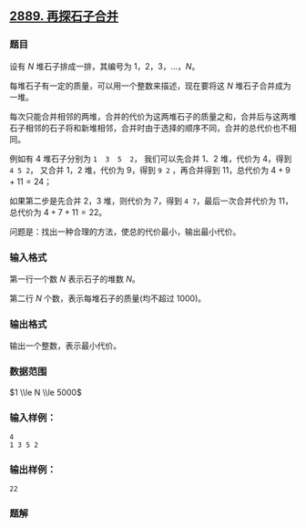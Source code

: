 ## [2889\. 再探石子合并](https://www.acwing.com/problem/content/2892/)

### 题目

设有 $N$ 堆石子排成一排，其编号为 $1，2，3，…，N$。

每堆石子有一定的质量，可以用一个整数来描述，现在要将这 $N$ 堆石子合并成为一堆。

每次只能合并相邻的两堆，合并的代价为这两堆石子的质量之和，合并后与这两堆石子相邻的石子将和新堆相邻，合并时由于选择的顺序不同，合并的总代价也不相同。

例如有 $4$ 堆石子分别为 `1  3  5  2`， 我们可以先合并 $1、2$ 堆，代价为 $4$，得到 `4 5 2`， 又合并 $1，2$ 堆，代价为 $9$，得到 `9 2` ，再合并得到 $11$，总代价为 $4+9+11=24$；

如果第二步是先合并 $2，3$ 堆，则代价为 $7$，得到 `4 7`，最后一次合并代价为 $11$，总代价为 $4+7+11=22$。

问题是：找出一种合理的方法，使总的代价最小，输出最小代价。

### 输入格式

第一行一个数 $N$ 表示石子的堆数 $N$。

第二行 $N$ 个数，表示每堆石子的质量(均不超过 $1000$)。

### 输出格式

输出一个整数，表示最小代价。

### 数据范围

$1 \\le N \\le 5000$

### 输入样例：

```
4
1 3 5 2
```

### 输出样例：

```
22
```

### 题解

